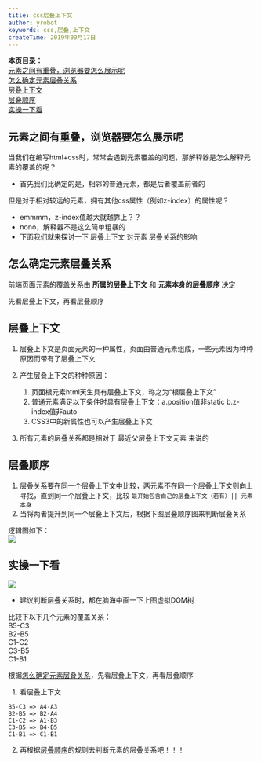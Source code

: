 ```yaml
---
title: css层叠上下文
author: yrobot
keywords: css,层叠,上下文
createTime: 2019年09月17日
---
```


__本页目录：__   
[元素之间有重叠，浏览器要怎么展示呢](#question)  
[怎么确定元素层叠关系](#how)  
[层叠上下文](#sxw)  
[层叠顺序](#xdsx)  
[实操一下看](#doit)  



## 元素之间有重叠，浏览器要怎么展示呢

  当我们在编写html+css时，常常会遇到元素覆盖的问题，那解释器是怎么解释元素的覆盖的呢？  

  - 首先我们比确定的是，相邻的普通元素，都是后者覆盖前者的  

  但是对于相对较远的元素，拥有其他css属性（例如z-index）的属性呢？  

  - emmmm，z-index值越大就越靠上？？ 
  - nono，解释器不是这么简单粗暴的  
  - 下面我们就来探讨一下 层叠上下文 对元素 层叠关系的影响   




## 怎么确定元素层叠关系

前端页面元素的覆盖关系由 __所属的层叠上下文__ 和 __元素本身的层叠顺序__ 决定  

先看层叠上下文，再看层叠顺序  



## 层叠上下文  

1. 层叠上下文是页面元素的一种属性，页面由普通元素组成，一些元素因为种种原因而带有了层叠上下文  

2. 产生层叠上下文的种种原因：  
    1. 页面根元素html天生具有层叠上下文，称之为“根层叠上下文”
    2. 普通元素满足以下条件时具有层叠上下文：a.position值非static  b.z-index值非auto
    3. CSS3中的新属性也可以产生层叠上下文

3. 所有元素的层叠关系都是相对于 最近父层叠上下文元素 来说的   



## 层叠顺序  

1. 层叠关系要在同一个层叠上下文中比较，两元素不在同一个层叠上下文则向上寻找，直到同一个层叠上下文，比较 `最开始包含自己的层叠上下文（若有）|| 元素本身`   
2. 当将两者提升到同一个层叠上下文后，根据下图层叠顺序图来判断层叠关系 


逻辑图如下：  
![](https://tva1.sinaimg.cn/large/006y8mN6ly1g72kli5irwj30hg08pmyl.jpg)





## 实操一下看  

![](https://tva1.sinaimg.cn/large/006y8mN6ly1g72kpdobofj30x70guacd.jpg)  
* 建议判断层叠关系时，都在脑海中画一下上图虚拟DOM树  

比较下以下几个元素的覆盖关系：  
B5-C3  
B2-B5  
C1-C2  
C3-B5  
C1-B1   

根据[怎么确定元素层叠关系](#how)，先看层叠上下文，再看层叠顺序  

1. 看层叠上下文  
```
B5-C3 => A4-A3   
B2-B5 => B2-A4   
C1-C2 => A1-B3   
C3-B5 => B4-B5   
C1-B1 => C1-B1   
```
2. 再根据[层叠顺序](#xdsx)的规则去判断元素的层叠关系吧！！！


